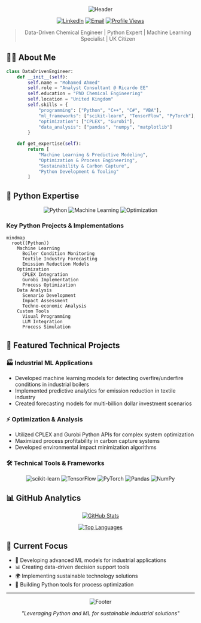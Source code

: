 <div align="center">
  
![Header](https://capsule-render.vercel.app/api?type=waving&color=0:483D8B,100:4B0082&height=200&section=header&text=Mohamed%20Ahmed&fontSize=50&fontColor=ffffff&animation=fadeIn)

[![LinkedIn](https://img.shields.io/badge/LinkedIn-0077B5?style=for-the-badge&logo=linkedin&logoColor=white)](https://www.linkedin.com/in/mohamed-ahmed)
[![Email](https://img.shields.io/badge/Email-D14836?style=for-the-badge&logo=gmail&logoColor=white)](mailto:Mohamed.ahmed.4894@gmail.com)
[![Profile Views](https://komarev.com/ghpvc/?username=m-ahmed-elbeskeri&style=for-the-badge&color=blueviolet)](https://github.com/m-ahmed-elbeskeri)

</div>

<div align="center">
  
> Data-Driven Chemical Engineer | Python Expert | Machine Learning Specialist | UK Citizen

</div>

## 👨‍🔬 About Me 

```python
class DataDrivenEngineer:
    def __init__(self):
        self.name = "Mohamed Ahmed"
        self.role = "Analyst Consultant @ Ricardo EE"
        self.education = "PhD Chemical Engineering"
        self.location = "United Kingdom"
        self.skills = {
            "programming": ["Python", "C++", "C#", "VBA"],
            "ml_frameworks": ["scikit-learn", "TensorFlow", "PyTorch"],
            "optimization": ["CPLEX", "Gurobi"],
            "data_analysis": ["pandas", "numpy", "matplotlib"]
        }
        
    def get_expertise(self):
        return [
            "Machine Learning & Predictive Modeling",
            "Optimization & Process Engineering",
            "Sustainability & Carbon Capture",
            "Python Development & Tooling"
        ]
```

## 🐍 Python Expertise

<div align="center">

![Python](https://img.shields.io/badge/Python-Expert-3776AB?style=for-the-badge&logo=python&logoColor=white)
![Machine Learning](https://img.shields.io/badge/Machine_Learning-Advanced-FF6F00?style=for-the-badge&logo=tensorflow&logoColor=white)
![Optimization](https://img.shields.io/badge/Optimization-Expert-00599C?style=for-the-badge&logo=cplex&logoColor=white)

</div>

### Key Python Projects & Implementations

```mermaid
mindmap
  root((Python))
    Machine Learning
      Boiler Condition Monitoring
      Textile Industry Forecasting
      Emission Reduction Models
    Optimization
      CPLEX Integration
      Gurobi Implementation
      Process Optimization
    Data Analysis
      Scenario Development
      Impact Assessment
      Techno-economic Analysis
    Custom Tools
      Visual Programming
      LLM Integration
      Process Simulation
```

## 💼 Featured Technical Projects

### 🏭 Industrial ML Applications
- Developed machine learning models for detecting overfire/underfire conditions in industrial boilers
- Implemented predictive analytics for emission reduction in textile industry
- Created forecasting models for multi-billion dollar investment scenarios

### ⚡ Optimization & Analysis
- Utilized CPLEX and Gurobi Python APIs for complex system optimization
- Maximized process profitability in carbon capture systems
- Developed environmental impact minimization algorithms

### 🛠️ Technical Tools & Frameworks

<div align="center">

![scikit-learn](https://img.shields.io/badge/scikit--learn-F7931E?style=for-the-badge&logo=scikit-learn&logoColor=white)
![TensorFlow](https://img.shields.io/badge/TensorFlow-FF6F00?style=for-the-badge&logo=tensorflow&logoColor=white)
![PyTorch](https://img.shields.io/badge/PyTorch-EE4C2C?style=for-the-badge&logo=pytorch&logoColor=white)
![Pandas](https://img.shields.io/badge/Pandas-150458?style=for-the-badge&logo=pandas&logoColor=white)
![NumPy](https://img.shields.io/badge/NumPy-013243?style=for-the-badge&logo=numpy&logoColor=white)

</div>

## 📊 GitHub Analytics

<div align="center">
  
[![GitHub Stats](https://github-readme-stats.vercel.app/api?username=m-ahmed-elbeskeri&show_icons=true&theme=tokyonight)](https://github.com/m-ahmed-elbeskeri)

[![Top Languages](https://github-readme-stats.vercel.app/api/top-langs/?username=m-ahmed-elbeskeri&layout=compact&theme=tokyonight)](https://github.com/m-ahmed-elbeskeri)

</div>

## 🎯 Current Focus

- 🤖 Developing advanced ML models for industrial applications
- 📊 Creating data-driven decision support tools
- 🌍 Implementing sustainable technology solutions
- 🔧 Building Python tools for process optimization

---

<div align="center">

![Footer](https://capsule-render.vercel.app/api?type=waving&color=0:483D8B,100:4B0082&height=100&section=footer)

*"Leveraging Python and ML for sustainable industrial solutions"*

</div>
